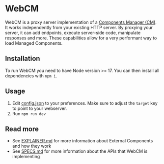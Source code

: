 # WebCM

WebCM is a proxy server implementation of a [Components Manager (CM)](EXPLAINER.md). It works independently from your existing HTTP server. By proxying your server, it can add endpoints, execute server-side code, manipulate responses and more. These capabilities allow for a very performant way to load Managed Components.

## Installation

To run WebCM you need to have Node version >= 17. You can then install all dependencies with `npm i`.

## Usage

1. Edit [config.json](config.json) to your preferences. Make sure to adjust the `target` key to point to your webserver.
1. Run `npm run dev`

## Read more

- See [EXPLAINER.md](EXPLAINER.md) for more information about External Components and how they work
- See [SPECS.md](SPECS.md) for more information about the APIs that WebCM is implementing
